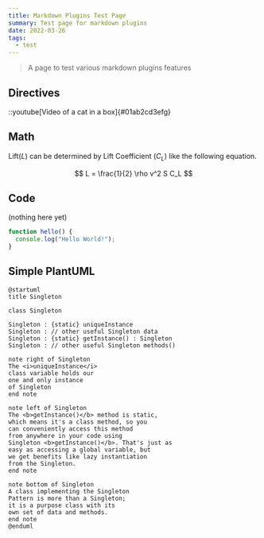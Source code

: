 ```yaml
---
title: Markdown Plugins Test Page
summary: Test page for markdown plugins
date: 2022-03-26
tags:
  - test
---
```

> A page to test various markdown plugins features

## Directives

::youtube[Video of a cat in a box]{#01ab2cd3efg}

## Math

Lift($L$) can be determined by Lift Coefficient ($C_L$) like the following
equation.

$$
L = \frac{1}{2} \rho v^2 S C_L
$$

## Code

(nothing here yet)

```js
function hello() {
  console.log("Hello World!");
}
```

## Simple PlantUML

```plantuml Singleton
@startuml
title Singleton

class Singleton

Singleton : {static} uniqueInstance
Singleton : // other useful Singleton data
Singleton : {static} getInstance() : Singleton
Singleton : // other useful Singleton methods()

note right of Singleton
The <i>uniqueInstance</i>
class variable holds our
one and only instance
of Singleton
end note

note left of Singleton
The <b>getInstance()</b> method is static,
which means it's a class method, so you
can conveniently access this method
from anywhere in your code using
Singleton <b>getInstance()</b>. That's just as
easy as accessing a global variable, but
we get benefits like lazy instantiation
from the Singleton.
end note

note bottom of Singleton
A class implementing the Singleton
Pattern is more than a Singleton;
it is a purpose class with its
own set of data and methods.
end note
@enduml
```

